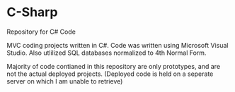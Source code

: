 # C-Sharp
Repository for C# Code

MVC coding projects written in C#.
Code was written using Microsoft Visual Studio.
Also utlilized SQL databases normalized to 4th Normal Form.

Majority of code contianed in this repository are only prototypes,
and are not the actual deployed projects. (Deployed code is held
on a seperate server on which I am unable to retrieve)
